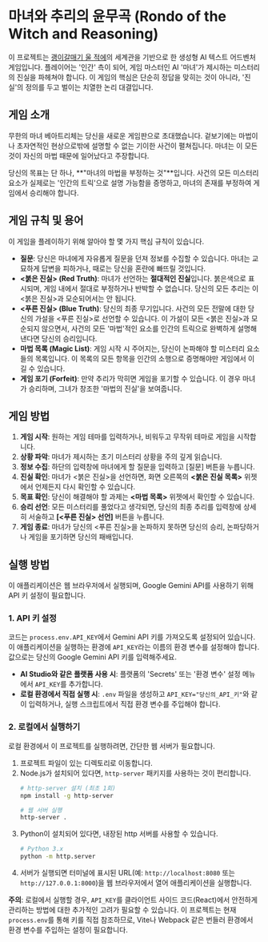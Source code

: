 # 마녀와 추리의 윤무곡 (Rondo of the Witch and Reasoning)

이 프로젝트는 [괭이갈매기 울 적에](https://namu.wiki/w/%EA%B4%AD%EC%9D%B4%EA%B0%88%EB%A7%A4%EA%B8%B0%20%EC%9A%B8%20%EC%A0%81%EC%97%90)의 세계관을 기반으로 한 생성형 AI 텍스트 어드벤처 게임입니다. 플레이어는 '인간' 측이 되어, 게임 마스터인 AI '마녀'가 제시하는 미스터리의 진실을 파헤쳐야 합니다. 이 게임의 핵심은 단순히 정답을 맞히는 것이 아니라, '진실'의 정의를 두고 벌이는 치열한 논리 대결입니다.

## 게임 소개

무한의 마녀 베아트리체는 당신을 새로운 게임판으로 초대했습니다. 겉보기에는 마법이나 초자연적인 현상으로밖에 설명할 수 없는 기이한 사건이 펼쳐집니다. 마녀는 이 모든 것이 자신의 마법 때문에 일어났다고 주장합니다.

당신의 목표는 단 하나, **"마녀의 마법을 부정하는 것"**입니다. 사건의 모든 미스터리 요소가 실제로는 '인간의 트릭'으로 설명 가능함을 증명하고, 마녀의 존재를 부정하여 게임에서 승리해야 합니다.

## 게임 규칙 및 용어

이 게임을 플레이하기 위해 알아야 할 몇 가지 핵심 규칙이 있습니다.

-   **질문**: 당신은 마녀에게 자유롭게 질문을 던져 정보를 수집할 수 있습니다. 마녀는 교묘하게 답변을 피하거나, 때로는 당신을 혼란에 빠뜨릴 것입니다.
-   **<붉은 진실> (Red Truth)**: 마녀가 선언하는 **절대적인 진실**입니다. 붉은색으로 표시되며, 게임 내에서 절대로 부정하거나 반박할 수 없습니다. 당신의 모든 추리는 이 <붉은 진실>과 모순되어서는 안 됩니다.
-   **<푸른 진실> (Blue Truth)**: 당신의 최종 무기입니다. 사건의 모든 전말에 대한 당신의 가설을 <푸른 진실>로 선언할 수 있습니다. 이 가설이 모든 <붉은 진실>과 모순되지 않으면서, 사건의 모든 '마법'적인 요소를 인간의 트릭으로 완벽하게 설명해낸다면 당신의 승리입니다.
-   **마법 목록 (Magic List)**: 게임 시작 시 주어지는, 당신이 논파해야 할 미스터리 요소들의 목록입니다. 이 목록의 모든 항목을 인간의 소행으로 증명해야만 게임에서 이길 수 있습니다.
-   **게임 포기 (Forfeit)**: 만약 추리가 막히면 게임을 포기할 수 있습니다. 이 경우 마녀가 승리하며, 그녀가 창조한 '마법의 진실'을 보여줍니다.

## 게임 방법

1.  **게임 시작**: 원하는 게임 테마를 입력하거나, 비워두고 무작위 테마로 게임을 시작합니다.
2.  **상황 파악**: 마녀가 제시하는 초기 미스터리 상황을 주의 깊게 읽습니다.
3.  **정보 수집**: 하단의 입력창에 마녀에게 할 질문을 입력하고 [질문] 버튼을 누릅니다.
4.  **진실 확인**: 마녀가 <붉은 진실>을 선언하면, 화면 오른쪽의 **<붉은 진실 목록>** 위젯에서 언제든지 다시 확인할 수 있습니다.
5.  **목표 확인**: 당신이 해결해야 할 과제는 **<마법 목록>** 위젯에서 확인할 수 있습니다.
6.  **승리 선언**: 모든 미스터리를 풀었다고 생각되면, 당신의 최종 추리를 입력창에 상세히 서술하고 **[<푸른 진실> 선언]** 버튼을 누릅니다.
7.  **게임 종료**: 마녀가 당신의 <푸른 진실>을 논파하지 못하면 당신의 승리, 논파당하거나 게임을 포기하면 당신의 패배입니다.

## 실행 방법

이 애플리케이션은 웹 브라우저에서 실행되며, Google Gemini API를 사용하기 위해 API 키 설정이 필요합니다.

### 1. API 키 설정

코드는 `process.env.API_KEY`에서 Gemini API 키를 가져오도록 설정되어 있습니다. 이 애플리케이션을 실행하는 환경에 `API_KEY`라는 이름의 환경 변수를 설정해야 합니다. 값으로는 당신의 Google Gemini API 키를 입력해주세요.

-   **AI Studio와 같은 플랫폼 사용 시**: 플랫폼의 'Secrets' 또는 '환경 변수' 설정 메뉴에서 `API_KEY`를 추가합니다.
-   **로컬 환경에서 직접 실행 시**: `.env` 파일을 생성하고 `API_KEY="당신의_API_키"`와 같이 입력하거나, 실행 스크립트에서 직접 환경 변수를 주입해야 합니다.

### 2. 로컬에서 실행하기

로컬 환경에서 이 프로젝트를 실행하려면, 간단한 웹 서버가 필요합니다.

1.  프로젝트 파일이 있는 디렉토리로 이동합니다.
2.  Node.js가 설치되어 있다면, `http-server` 패키지를 사용하는 것이 편리합니다.
    ```bash
    # http-server 설치 (최초 1회)
    npm install -g http-server

    # 웹 서버 실행
    http-server .
    ```
3.  Python이 설치되어 있다면, 내장된 http 서버를 사용할 수 있습니다.
    ```bash
    # Python 3.x
    python -m http.server
    ```
4.  서버가 실행되면 터미널에 표시된 URL(예: `http://localhost:8080` 또는 `http://127.0.0.1:8000`)을 웹 브라우저에서 열어 애플리케이션을 실행합니다.

**주의**: 로컬에서 실행할 경우, `API_KEY`를 클라이언트 사이드 코드(React)에서 안전하게 관리하는 방법에 대한 추가적인 고려가 필요할 수 있습니다. 이 프로젝트는 현재 `process.env`를 통해 키를 직접 참조하므로, Vite나 Webpack 같은 번들러 환경에서 환경 변수를 주입하는 설정이 필요합니다.

# 
